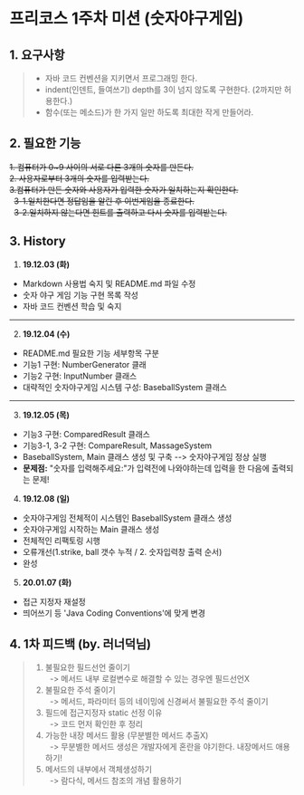 # 프리코스 1주차 미션 (숫자야구게임)

## 1. 요구사항

>* 자바 코드 컨벤션을 지키면서 프로그래밍 한다.
>* indent(인덴트, 들여쓰기) depth를 3이 넘지 않도록 구현한다. (2까지만 허용한다.)
>* 함수(또는 메소드)가 한 가지 일만 하도록 최대한 작게 만들어라.


## 2. 필요한 기능

~~1. 컴퓨터가 0~9 사이의 서로 다른 3개의 숫자를 만든다.~~<br>
~~2. 사용자로부터 3개의 숫자를 입력받는다.~~<br>
~~3.컴퓨터가 만든 숫자와 사용자가 입력한 숫자가 일치하는지 확인한다.~~<br>
&nbsp;&nbsp;~~3-1.일치한다면 정답임을 알린 후 이번게임을 종료한다.~~<br>
&nbsp;&nbsp;~~3-2.일치하지 않는다면 힌트를 출력하고 다시 숫자를 입력받는다.~~<br>

## 3. History
1. **19.12.03 (화)**
- Markdown 사용법 숙지 및 README.md 파일 수정<br>
- 숫자 야구 게임 기능 구현 목록 작성<br>
- 자바 코드 컨벤션 학습 및 숙지<br>

-----

2. **19.12.04 (수)**<br>
- README.md 필요한 기능 세부항목 구분<br>
- 기능1 구현: NumberGenerator 클래<br>
- 기능2 구현: InputNumber 클래스<br>
- 대략적인 숫자야구게임 시스템 구성: BaseballSystem 클래스<br>

-----

3. **19.12.05 (목)**<br>
- 기능3 구현: ComparedResult 클래스<br>
- 기능3-1, 3-2 구현: CompareResult, MassageSystem<br>
- BaseballSystem, Main 클래스 생성 및 구축 --> 숫자야구게임 정상 실행
- **문제점:** "숫자를 입력해주세요:"가 입력전에 나와야하는데 입력을 한 다음에 출력되는 문제!

4. **19.12.08 (일)**<br>
- 숫자야구게임 전체적이 시스템인 BaseballSystem 클래스 생성
- 숫자야구게임 시작하는 Main 클래스 생성
- 전체적인 리팩토링 시행 
- 오류개선(1.strike, ball 갯수 누적 / 2. 숫자입력창 출력 순서)
- 완성

5. **20.01.07 (화)**<br>
- 접근 지정자 재설정 
- 띄어쓰기 등 'Java Coding Conventions'에 맞게 변경 

## 4. 1차 피드백 (by. 러너덕님)
>1. 불필요한 필드선언 줄이기<br>
> &nbsp; -> 메서드 내부 로컬변수로 해결할 수 있는 경우엔 필드선언X
>2. 불필요한 주석 줄이기<br>
> &nbsp; -> 메서드, 파라미터 등의 네이밍에 신경써서 불필요한 주석 줄이기
>3. 필드에 접근지정자 static 선정 이유<br>
> &nbsp; -> 코드 먼저 확인한 후 정리
>4. 가능한 내장 메서드 활용 (무분별한 메서드 추출X)<br>
> &nbsp; -> 무분별한 메서드 생성은 개발자에게 혼란을 야기한다. 내장메서드 애용하기!
>5. 메서드의 내부에서 객체생성하기<br>
> &nbsp; -> 람다식, 메서드 참조의 개념 활용하기